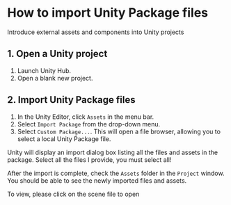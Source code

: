# How to import Unity Package files

Introduce external assets and components into Unity projects

## 1. Open a Unity project

1. Launch Unity Hub.
2. Open a blank new project.

## 2. Import Unity Package files

1. In the Unity Editor, click `Assets` in the menu bar.
2. Select `Import Package` from the drop-down menu.
3. Select `Custom Package...`. This will open a file browser, allowing you to select a local Unity Package file.

Unity will display an import dialog box listing all the files and assets in the package. Select all the files I provide, you must select all!

After the import is complete, check the `Assets` folder in the `Project` window. You should be able to see the newly imported files and assets.

To view, please click on the scene file to open
